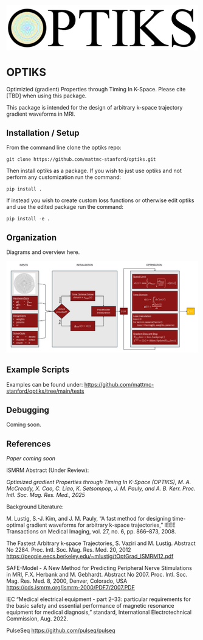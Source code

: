 ![alt text](https://github.com/mattmc-stanford/optiks/blob/main/OPTIKS_LOGO.png?raw=true)

# OPTIKS

Optimizied (gradient) Properties through Timing In K-Space.
Please cite [TBD] when using this package.

This package is intended for the design of arbitrary k-space trajectory gradient waveforms in MRI.

## Installation / Setup

From the command line clone the optiks repo:
```
git clone https://github.com/mattmc-stanford/optiks.git
```

Then install optiks as a package. If you wish to just use optiks and not perform any customization run the command:
```
pip install .
```

If instead you wish to create custom loss functions or otherwise edit optiks and use the edited package run the command:
```
pip install -e .
```

## Organization

Diagrams and overview here.

![alt text](https://github.com/mattmc-stanford/optiks/blob/main/Algorithm.png?raw=true)

## Example Scripts

Examples can be found under:
https://github.com/mattmc-stanford/optiks/tree/main/tests

## Debugging

Coming soon.

## References
_Paper coming soon_

ISMRM Abstract (Under Review):

_Optimized gradient Properties through Timing In K-Space (OPTIKS), M. A. McCready, X. Cao, C. Liao, K. Setsompop, J. M. Pauly, and A. B. Kerr. Proc. Intl. Soc. Mag. Res. Med., 2025_

Background Literature:

M. Lustig, S.-J. Kim, and J. M. Pauly, “A fast method for designing time-optimal gradient waveforms for arbitrary k-space trajectories,” IEEE
Transactions on Medical Imaging, vol. 27, no. 6, pp. 866–873, 2008.

The Fastest Arbitrary k-space Trajectories, S. Vaziri and M. Lustig. Abstract No 2284. Proc. Intl. Soc. Mag. Res. Med. 20, 2012
https://people.eecs.berkeley.edu/~mlustig/tOptGrad_ISMRM12.pdf

SAFE-Model - A New Method for Predicting Peripheral Nerve Stimulations in MRI, F.X. Herbank and M. Gebhardt. Abstract No 2007. Proc. Intl. Soc. Mag. Res. Med. 8, 2000, Denver, Colorado, USA
https://cds.ismrm.org/ismrm-2000/PDF7/2007.PDF

IEC
“Medical electrical equipment - part 2–33: particular requirements for the basic safety and essential performance of magnetic resonance equipment
for medical diagnosis,” standard, International Electrotechnical Commission, Aug. 2022.

PulseSeq
https://github.com/pulseq/pulseq